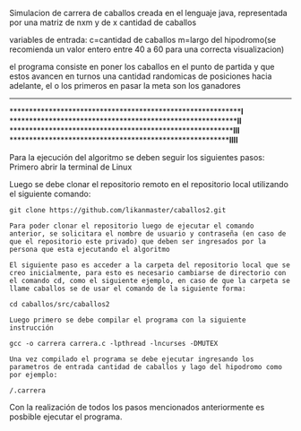 

Simulacion de carrera de caballos creada en el lenguaje java, representada por una matriz de nxm y de x cantidad de caballos

variables de entrada: c=cantidad de caballos m=largo del hipodromo(se recomienda un valor entero entre 40 a 60 para una correcta visualizacion)

el programa consiste en poner los caballos en el punto de partida y que estos avancen en turnos una cantidad randomicas de posiciones hacia adelante, el o los primeros en pasar la meta son los ganadores

****************************************************************
*************************************************************l**
************************************************************ll**
***********************************************************lll**
**********************************************************llll**


Para la ejecución del algoritmo se deben seguir los siguientes pasos:
Primero abrir la terminal de Linux

Luego se debe clonar el repositorio remoto en el repositorio local utilizando el siguiente comando:

    git clone https://github.com/likanmaster/caballos2.git

    Para poder clonar el repositorio luego de ejecutar el comando anterior, se solicitara el nombre de usuario y contraseña (en caso de que el repositorio este privado) que deben ser ingresados por la persona que esta ejecutando el algoritmo

    El siguiente paso es acceder a la carpeta del repositorio local que se creo inicialmente, para esto es necesario cambiarse de directorio con el comando cd, como el siguiente ejemplo, en caso de que la carpeta se llame caballos se de usar el comando de la siguiente forma:

    cd caballos/src/caballos2

    Luego primero se debe compilar el programa con la siguiente instrucción

    gcc -o carrera carrera.c -lpthread -lncurses -DMUTEX

    Una vez compilado el programa se debe ejecutar ingresando los parametros de entrada cantidad de caballos y lago del hipodromo como por ejemplo:

    /.carrera

Con la realización de todos los pasos mencionados anteriormente es posbible ejecutar el programa.
